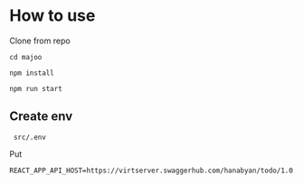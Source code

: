 # How to use

Clone from repo

```
cd majoo

npm install

npm run start
```

## Create env

```
 src/.env
```

Put
```
REACT_APP_API_HOST=https://virtserver.swaggerhub.com/hanabyan/todo/1.0.0
```